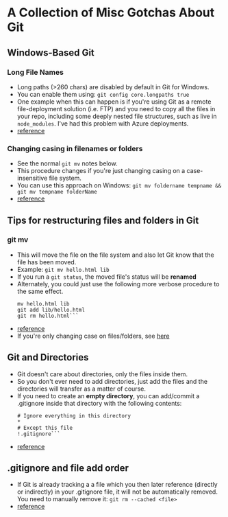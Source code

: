 A Collection of Misc Gotchas About Git
===============

## Windows-Based Git

### Long File Names
- Long paths (>260 chars) are disabled by default in Git for Windows.
- You can enable them using: ```git config core.longpaths true```
- One example when this can happen is if you're using Git as a remote file-deployment solution (i.e. FTP) and you need to copy all the files in your repo, including some deeply nested file structures, such as live in ```node_modules```.  I've had this problem with Azure deployments.
- [reference](https://github.com/msysgit/msysgit/wiki/Git-cannot-create-a-file-or-directory-with-a-long-path)

### Changing casing in filenames or folders
- See the normal ```git mv``` notes below.
- This procedure changes if you're just changing casing on a case-insensitive file system.
- You can use this approach on Windows: ```git mv foldername tempname && git mv tempname folderName```
- [reference](http://stackoverflow.com/questions/11183788/in-a-git-repository-how-to-properly-rename-a-directory)

## Tips for restructuring files and folders in Git

### git mv
- This will move the file on the file system and also let Git know that the file has been moved.
- Example: ```git mv hello.html lib```
- If you run a ```git status```, the moved file's status will be **renamed**
- Alternately, you could just use the following more verbose procedure to the same effect.
    ```
    mv hello.html lib
    git add lib/hello.html
    git rm hello.html```
- [reference](https://githowto.com/moving_files)
- If you're only changing case on files/folders, see [here](###changing-casing-in-filenames-or-folders) 

## Git and Directories
- Git doesn't care about directories, only the files inside them.
- So you don't ever need to add directories, just add the files and the directories will transfer as a matter of course.
- If you need to create an **empty directory**, you can add/commit a .gitignore inside that directory with the following contents:
    ```
    # Ignore everything in this directory
    *
    # Except this file
    !.gitignore```
- [reference](http://stackoverflow.com/questions/115983/how-can-i-add-an-empty-directory-to-a-git-repository)

## .gitignore and file add order
- If Git is already tracking a a file which you then later reference (directly or indirectly) in your .gitignore file, it will not be automatically removed.  You need to manually remove it: ```git rm --cached <file>```
- [reference](http://stackoverflow.com/questions/1274057/making-git-forget-about-a-file-that-was-tracked-but-is-now-in-gitignore)
